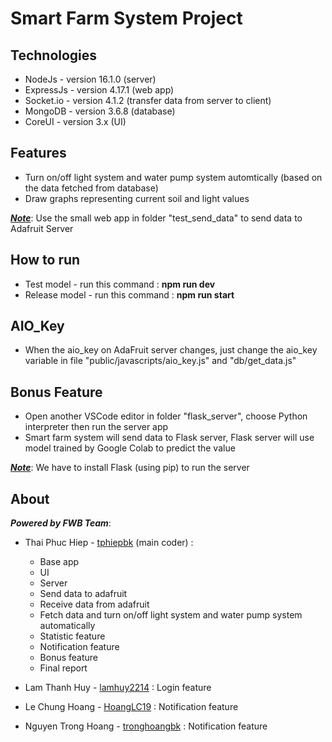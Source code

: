 # Smart Farm System Project

## Technologies
* NodeJs - version 16.1.0  (server)
* ExpressJs - version 4.17.1 (web app)
* Socket.io - version 4.1.2 (transfer data from server to client)
* MongoDB - version 3.6.8 (database)
* CoreUI - version 3.x (UI)

## Features
* Turn on/off light system and water pump system automtically (based on the data fetched from database)
* Draw graphs representing current soil and light values

<ins>***Note***</ins>: Use the small web app in folder "test_send_data" to send data to Adafruit Server

## How to run
* Test model - run this command : **npm run dev**
* Release model - run this command : **npm run start**

## AIO_Key
* When the aio_key on AdaFruit server changes, just change the aio_key variable in file "public/javascripts/aio_key.js" and "db/get_data.js"

## Bonus Feature
* Open another VSCode editor in folder "flask_server", choose Python interpreter then run the server app
* Smart farm system will send data to Flask server, Flask server will use model trained by Google Colab to predict the value

<ins>***Note***</ins>: We have to install Flask (using pip) to run the server

## About

***Powered by FWB Team***:
* Thai Phuc Hiep - [tphiepbk](https://github.com/tphiepbk) (main coder) : 
	+ Base app
	+ UI
	+ Server
	+ Send data to adafruit
	+ Receive data from adafruit
	+ Fetch data and turn on/off light system and water pump system automatically
	+ Statistic feature
	+ Notification feature
	+ Bonus feature
	+ Final report

* Lam Thanh Huy - [lamhuy2214](https://github.com/lamhuy2214) : Login feature
* Le Chung Hoang - [HoangLC19](https://github.com/HoangLC19) : Notification feature
* Nguyen Trong Hoang - [tronghoangbk](https://github.com/tronghoangbk) : Notification feature